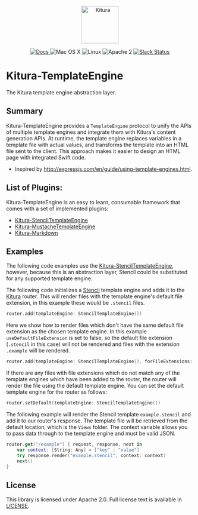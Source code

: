<p align="center">
<a href="http://kitura.io/">
<img src="https://raw.githubusercontent.com/IBM-Swift/Kitura/master/Sources/Kitura/resources/kitura-bird.svg?sanitize=true" height="100" alt="Kitura">
</a>
</p>

<p align="center">
<a href="http://www.kitura.io/">
<img src="https://img.shields.io/badge/docs-kitura.io-1FBCE4.svg" alt="Docs">
</a>
<img src="https://img.shields.io/badge/os-Mac%20OS%20X-green.svg?style=flat" alt="Mac OS X">
<img src="https://img.shields.io/badge/os-linux-green.svg?style=flat" alt="Linux">
<img src="https://img.shields.io/badge/license-Apache2-blue.svg?style=flat" alt="Apache 2">
<a href="http://swift-at-ibm-slack.mybluemix.net/">
<img src="http://swift-at-ibm-slack.mybluemix.net/badge.svg" alt="Slack Status">
</a>
</p>

# Kitura-TemplateEngine
The Kitura template engine abstraction layer.

## Summary
Kitura-TemplateEngine provides a `TemplateEngine` protocol to unify the APIs of multiple template engines and integrate them with Kitura's content generation APIs. At runtime, the template engine replaces variables in a template file with actual values, and transforms the template into an HTML file sent to the client. This approach makes it easier to design an HTML page with integrated Swift code.

- Inspired by http://expressjs.com/en/guide/using-template-engines.html.

## List of Plugins:
Kitura-TemplateEngine is an easy to learn, consumable framework that comes with a set of implemented plugins:

* [Kitura-StencilTemplateEngine](https://github.com/IBM-Swift/Kitura-StencilTemplateEngine)
* [Kitura-MustacheTemplateEngine](https://github.com/IBM-Swift/Kitura-MustacheTemplateEngine)
* [Kitura-Markdown](https://github.com/IBM-Swift/Kitura-Markdown)

## Examples
The following code examples use the [Kitura-StencilTemplateEngine](https://github.com/IBM-Swift/Kitura-StencilTemplateEngine), however, because this is an abstraction layer, Stencil could be substituted for any supported template engine.

The following code initializes a [Stencil](https://github.com/kylef/Stencil) template engine and adds it to the [Kitura](https://github.com/IBM-Swift/Kitura) router.
This will render files with the template engine's default file extension, in this example these would be `.stencil` files.
```swift
router.add(templateEngine: StencilTemplateEngine())
```

Here we show how to render files which don't have the same default file extension as the chosen template engine. In this example `useDefaultFileExtension` is set to false, so the default file extension (`.stencil` in this case) will not be rendered and files with the extension `.example` will be rendered.

```swift
router.add(templateEngine: StencilTemplateEngine(), forFileExtensions: [".example"], useDefaultFileExtension: false)
```

If there are any files with file extensions which do not match any of the template engines which have been added to the router, the router will render the file using the default template engine. You can set the default template engine for the router as follows:
```swift
router.setDefault(templateEngine: StencilTemplateEngine())
```

The following example will render the Stencil template `example.stencil` and add it to our router's response. The template file will be retrieved from the default location, which is the `Views` folder. The context variable allows you to pass data through to the template engine and must be valid JSON.
```swift
router.get("/example") { request, response, next in
    var context: [String: Any] = ["key" : "value"]
    try response.render("example.stencil", context: context)
    next()
}
```

## License
This library is licensed under Apache 2.0. Full license text is available in [LICENSE](LICENSE.txt).

